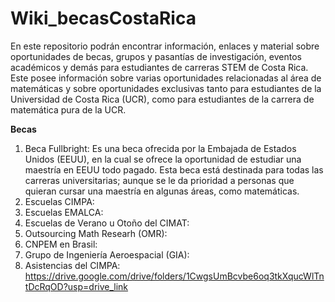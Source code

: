 # Wiki_becasCostaRica
En este repositorio podrán encontrar información, enlaces y material sobre oportunidades de becas, grupos y pasantías de investigación, eventos académicos y demás para estudiantes de carreras STEM de Costa Rica. Este posee información sobre varias oportunidades relacionadas al área de matemáticas y sobre oportunidades exclusivas tanto para estudiantes de la Universidad de Costa Rica (UCR), como para estudiantes de la carrera de matemática pura de la UCR.

**Becas**
1. Beca Fullbright: Es una beca ofrecida por la Embajada de Estados Unidos (EEUU), en la cual se ofrece la oportunidad de estudiar una maestría en EEUU todo pagado. Esta beca está destinada para todas las carreras universitarias; aunque se le da prioridad a personas que quieran cursar una maestría en algunas áreas, como matemáticas.
2. Escuelas CIMPA:
3. Escuelas EMALCA:
4. Escuelas de Verano u Otoño del CIMAT:
5. Outsourcing Math Researh (OMR):
6. CNPEM en Brasil:
7. Grupo de Ingeniería Aeroespacial (GIA):
8. Asistencias del CIMPA:
https://drive.google.com/drive/folders/1CwgsUmBcvbe6oq3tkXqucWlTntDcRqOD?usp=drive_link
